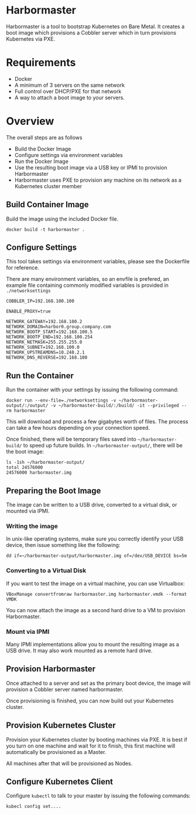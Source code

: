 # Harbormaster 

Harbormaster is a tool to bootstrap Kubernetes on Bare Metal. It creates a boot image which provisions a Cobbler server which in turn provisions Kubernetes via PXE.

# Requirements

- Docker
- A minimum of 3 servers on the same network
- Full control over DHCP/PXE for that network
- A way to attach a boot image to your servers.

# Overview

The overall steps are as follows

- Build the Docker Image
- Configure settings via environment variables
- Run the Docker Image
- Use the resulting boot image via a USB key or IPMI to provision Harbormaster
- Harbormaster uses PXE to provision any machine on its network as a Kubernetes cluster member

## Build Container Image

Build the image using the included Docker file.

```
docker build -t harbormaster .
```

## Configure Settings

This tool takes settings via environment variables, please see the Dockerfile for reference.

There are many environment variables, so an envfile is prefered, an example file containing commonly modified variables is provided in `./networksettings`

```
COBBLER_IP=192.168.100.100

ENABLE_PROXY=true

NETWORK_GATEWAY=192.168.100.2
NETWORK_DOMAIN=harbor0.group.company.com
NETWORK_BOOTP_START=192.168.100.5
NETWORK_BOOTP_END=192.168.100.254
NETWORK_NETMASK=255.255.255.0
NETWORK_SUBNET=192.168.100.0
NETWORK_UPSTREAMDNS=10.248.2.1
NETWORK_DNS_REVERSE=192.168.100
```

## Run the Container

Run the container with your settings by issuing the following command:

```
docker run --env-file=./networksettings -v ~/harbormaster-output/:/output/ -v ~/harbormaster-build/:/build/ -it --privileged --rm harbormaster
```

This will download and process a few gigabytes worth of files. The process can take a few hours depending on your connection speed.

Once finished, there will be temporary files saved into `~/harbormaster-build/` to speed up future builds. In `~/harbormaster-output/`, there will be the boot image: 

```
ls -1sh ~/harbormaster-output/
total 24576000
24576000 harbormaster.img
```

## Preparing the Boot Image

The image can be written to a USB drive, converted to a virtual disk, or mounted via IPMI.

### Writing the image

In unix-like operating systems, make sure you correctly identify your USB device, then issue something like the following:

```
dd if=~/harbormaster-output/harbormaster.img of=/dev/USB_DEVICE bs=5m
```

### Converting to a Virtual Disk

If you want to test the image on a virtual machine, you can use Virtualbox:

```
VBoxManage convertfromraw harbormaster.img harbormaster.vmdk --format VMDK
```

You can now attach the image as a second hard drive to a VM to provision Harbormaster.

### Mount via IPMI

Many IPMI implementations allow you to mount the resulting image as a USB drive. It may also work mounted as a remote hard drive.

## Provision Harbormaster

Once attached to a server and set as the primary boot device, the image will provision a Cobbler server named harbormaster.

Once provisioning is finished, you can now build out your Kubernetes cluster.

## Provision Kubernetes Cluster

Provision your Kubernetes cluster by booting machines via PXE. It is best if you turn on one machine and wait for it to finish, this first machine will automatically be provisioned as a Master.

All machines after that will be provisioned as Nodes.

## Configure Kubernetes Client

Configure `kubectl` to talk to your master by issuing the following commands:

```
kubecl config set....

```



